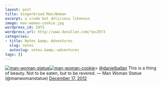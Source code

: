 ```yaml
---
layout: post
title: Gingerbread Man/Woman
excerpt: a crude but delicious likeness
image: man-woman-cookie.jpg
wordpress_id: 2973
wordpress_url: http://www.danallan.com/?p=2973
categories:
- title: Notes &amp; Adventures
  slug: notes
  autoslug: notes-&amp;-adventures
tags: []
---
```

[![man-woman-statue](http://www.danallan.com/wp-content/uploads/2012/12/man-woman-statue.jpg)](http://www.danallan.com/wp-content/uploads/2012/12/man-woman-statue.jpg)[![man-woman-cookie](http://www.danallan.com/wp-content/uploads/2012/12/man-woman-cookie-425x570.jpg)](http://www.danallan.com/wp-content/uploads/2012/12/man-woman-cookie.jpg)> 
@[danielballan](https://twitter.com/danielballan) This is a thing of beauty. Not to be eaten, but to be revered.
&mdash; Man Woman Statue (@manwomanstatue) [December 17, 2012](https://twitter.com/manwomanstatue/status/280694634391429120)<script async src="//platform.twitter.com/widgets.js" charset="utf-8"></script>
